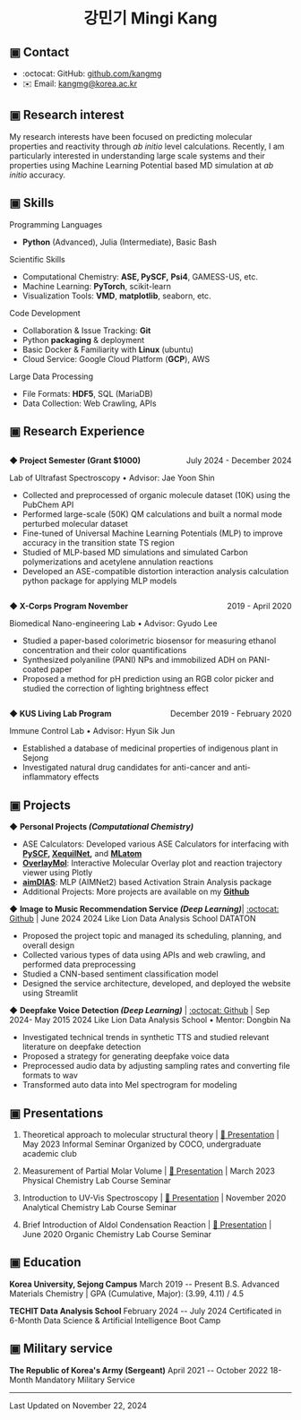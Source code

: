 # <center>강민기 Mingi Kang</center>

## ▣ Contact
- :octocat: GitHub: [github.com/kangmg](https://github.com/kangmg)
- :envelope: Email: kangmg@korea.ac.kr


## ▣ Research interest

My research interests have been focused on predicting molecular properties and reactivity through *ab initio* level calculations. Recently, I am particularly interested in understanding large scale systems and their properties using Machine Learning Potential based MD simulation at *ab initio* accuracy.

## ▣ Skills 

Programming Languages
- **Python** (Advanced), Julia (Intermediate), Basic Bash

Scientific Skills
- Computational Chemistry: **ASE, PySCF,** **Psi4**, GAMESS-US, etc.
- Machine Learning: **PyTorch**, scikit-learn
- Visualization Tools: **VMD**, **matplotlib**, seaborn, etc.

Code Development
- Collaboration & Issue Tracking: **Git**
- Python **packaging** & deployment
- Basic Docker & Familiarity with **Linux** (ubuntu)
- Cloud Service: Google Cloud Platform (**GCP**), AWS

Large Data Processing
- File Formats: **HDF5**, SQL (MariaDB)
- Data Collection: Web Crawling, APIs

## ▣ Research Experience

<p align="left" style="display:inline-block; width:50%;" font="bold"><b>◆ Project Semester (Grant $1000)</b></p><p align="right" style="display:inline-block; width:50%;">July 2024 - December 2024</p>
Lab of Ultrafast Spectroscopy • Advisor: Jae Yoon Shin

- Collected and preprocessed of organic molecule dataset (10K) using the PubChem API
- Performed large-scale (50K) QM calculations and built a normal mode perturbed molecular dataset
- Fine-tuned of Universal Machine Learning Potentials (MLP) to improve accuracy in the transition state TS region
- Studied of MLP-based MD simulations and simulated Carbon polymerizations and acetylene annulation reactions
- Developed an ASE-compatible distortion interaction analysis calculation python package for applying MLP models

<p align="left" style="display:inline-block; width:50%;" font="bold"><b>◆ X-Corps Program November</b></p><p align="right" style="display:inline-block; width:50%;">2019 - April 2020</p>
Biomedical Nano-engineering Lab • Advisor: Gyudo Lee

- Studied a paper-based colorimetric biosensor for measuring ethanol concentration and their color quantifications
- Synthesized polyaniline (PANI) NPs and immobilized ADH on PANI-coated paper
- Proposed a method for pH prediction using an RGB color picker and studied the correction of lighting brightness effect

<p align="left" style="display:inline-block; width:50%;" font="bold"><b>◆ KUS Living Lab Program</b></p><p align="right" style="display:inline-block; width:50%;">December 2019 - February 2020</p>
Immune Control Lab • Advisor: Hyun Sik Jun

- Established a database of medicinal properties of indigenous plant in Sejong
- Investigated natural drug candidates for anti-cancer and anti-inflammatory effects



## ▣ Projects

◆ **Personal Projects *(Computational Chemistry)***
- ASE Calculators: Developed various ASE Calculators for interfacing with **[PySCF](https://github.com/kangmg/PySCF4ASE), [XequilNet](https://github.com/kangmg/XequiNet),** and [**MLatom**](https://github.com/kangmg/MLatom2ase)
- [**OverlayMol**](https://github.com/kangmg/OverlayMol): Interactive Molecular Overlay plot and reaction trajectory viewer using Plotly
- [**aimDIAS**](https://github.com/kangmg/aimDIAS): MLP (AIMNet2) based Activation Strain Analysis package
- Additional Projects: More projects are available on my [**Github**](https://github.com/kangmg/image2music/blob/main/README.md)

◆ **Image to Music Recommendation Service *(Deep Learning)***| [:octocat: Github](https://github.com/kangmg/image2music/blob/main/README.md) | June 2024
2024 Like Lion Data Analysis School DATATON

- Proposed the project topic and managed its scheduling, planning, and overall design
- Collected various types of data using APIs and web crawling, and performed data preprocessing
- Studied a CNN-based sentiment classification model
- Designed the service architecture, developed, and deployed the website using Streamlit

◆ **Deepfake Voice Detection *(Deep Learning)*** | [:octocat: Github](https://github.com/kangmg/deepvoice_classification/blob/main/%EB%A9%8B%EC%9F%81%EC%9D%B4%EC%82%AC%EC%9E%90%EC%B2%98%EB%9F%BC%20-%20%EA%B0%80%EC%A7%9C%20%EB%AA%A9%EC%86%8C%EB%A6%AC%20%EB%B6%84%EB%A5%98%20%ED%94%84%EB%A1%9C%EC%A0%9D%ED%8A%B8.pdf) | Sep 2024- May 2015
2024 Like Lion Data Analysis School • Mentor: Dongbin Na

- Investigated technical trends in synthetic TTS and studied relevant literature on deepfake detection
- Proposed a strategy for generating deepfake voice data
- Preprocessed audio data by adjusting sampling rates and converting file formats to wav
- Transformed auto data into Mel spectrogram for modeling

## ▣ Presentations
1. Theoretical approach to molecular structural theory | [📄 Presentation](https://github.com/kangmg/presentation_materials/blob/main/COCO_seminar.pdf) | May 2023
  Informal Seminar Organized by COCO, undergraduate academic club

2. Measurement of Partial Molar Volume | [📄 Presentation](https://github.com/kangmg/presentation_materials/blob/main/physical_chem_lab.pdf) | March 2023
  Physical Chemistry Lab Course Seminar

3. Introduction to UV-Vis Spectroscopy | [📄 Presentation](https://github.com/kangmg/presentation_materials/blob/main/analytical_chem_lab.pdf) | November 2020
  Analytical Chemistry Lab Course Seminar

4. Brief Introduction of Aldol Condensation Reaction | [📄 Presentation](https://github.com/kangmg/presentation_materials/blob/main/organic_chem_lab.pdf) | June 2020
  Organic Chemistry Lab Course Seminar

## ▣ Education
**Korea University, Sejong Campus** March 2019 -- Present
B.S. Advanced Materials Chemistry | GPA (Cumulative, Major): (3.99, 4.11) / 4.5

**TECHIT Data Analysis School** February 2024 -- July 2024
Certificated in 6-Month Data Science & Artificial Intelligence Boot Camp

## ▣ Military service
**The Republic of Korea's Army (Sergeant)** April 2021 -- October 2022
18-Month Mandatory Military Service

---

Last Updated on November 22, 2024
